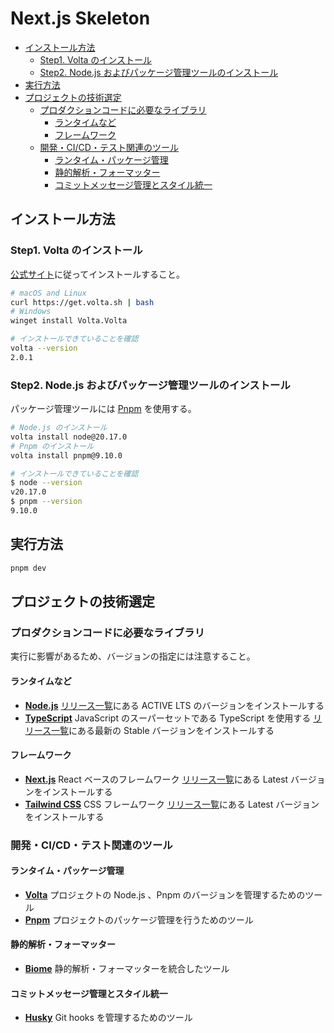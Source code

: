 # Next.js Skeleton

- [インストール方法](#インストール方法)
  - [Step1. Volta のインストール](#step1-volta-のインストール)
  - [Step2. Node.js およびパッケージ管理ツールのインストール](#step2-nodejs-およびパッケージ管理ツールのインストール)
- [実行方法](#実行方法)
- [プロジェクトの技術選定](#プロジェクトの技術選定)
  - [プロダクションコードに必要なライブラリ](#プロダクションコードに必要なライブラリ)
    - [ランタイムなど](#ランタイムなど)
    - [フレームワーク](#フレームワーク)
  - [開発・CI/CD・テスト関連のツール](#開発cicdテスト関連のツール)
    - [ランタイム・パッケージ管理](#ランタイムパッケージ管理)
    - [静的解析・フォーマッター](#静的解析フォーマッター)
    - [コミットメッセージ管理とスタイル統一](#コミットメッセージ管理とスタイル統一)

## インストール方法

### Step1. Volta のインストール

[公式サイト](https://docs.volta.sh/guide/getting-started)に従ってインストールすること。

```bash
# macOS and Linux
curl https://get.volta.sh | bash
# Windows
winget install Volta.Volta

# インストールできていることを確認
volta --version
2.0.1
```

### Step2. Node.js およびパッケージ管理ツールのインストール

パッケージ管理ツールには [Pnpm](https://pnpm.io/ja/) を使用する。

```bash
# Node.js のインストール
volta install node@20.17.0
# Pnpm のインストール
volta install pnpm@9.10.0

# インストールできていることを確認
$ node --version
v20.17.0
$ pnpm --version
9.10.0
```

## 実行方法

```bash
pnpm dev
```

## プロジェクトの技術選定

### プロダクションコードに必要なライブラリ

実行に影響があるため、バージョンの指定には注意すること。

#### ランタイムなど

- **[Node.js](https://nodejs.org/ja/)**
  [リリース一覧](https://nodejs.org/en/about/previous-releases/)にある ACTIVE LTS のバージョンをインストールする
- **[TypeScript](https://www.typescriptlang.org/)**
  JavaScript のスーパーセットである TypeScript を使用する
  [リリース一覧](https://github.com/microsoft/TypeScript/releases/)にある最新の Stable バージョンをインストールする

#### フレームワーク

- **[Next.js](https://nextjs.org/)**
  React ベースのフレームワーク
  [リリース一覧](https://github.com/vercel/next.js/releases/)にある Latest バージョンをインストールする
- **[Tailwind CSS](https://tailwindcss.com/)**
  CSS フレームワーク
  [リリース一覧](https://github.com/tailwindlabs/tailwindcss/releases/)にある Latest バージョンをインストールする

### 開発・CI/CD・テスト関連のツール

#### ランタイム・パッケージ管理

- **[Volta](https://volta.sh/)**
  プロジェクトの Node.js 、Pnpm のバージョンを管理するためのツール
- **[Pnpm](https://pnpm.io/)**
  プロジェクトのパッケージ管理を行うためのツール

#### 静的解析・フォーマッター

- **[Biome](https://biomejs.dev/ja/)**
  静的解析・フォーマッターを統合したツール

#### コミットメッセージ管理とスタイル統一

- **[Husky](https://typicode.github.io/husky/)**
  Git hooks を管理するためのツール

